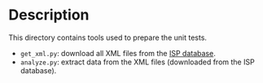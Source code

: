 # Description

This directory contains tools used to prepare the unit tests.

* `get_xml.py`: download all XML files from the [ISP database](https://autoconfig.thunderbird.net/v1.1/).
* `analyze.py`: extract data from the XML files (downloaded from the ISP database).



